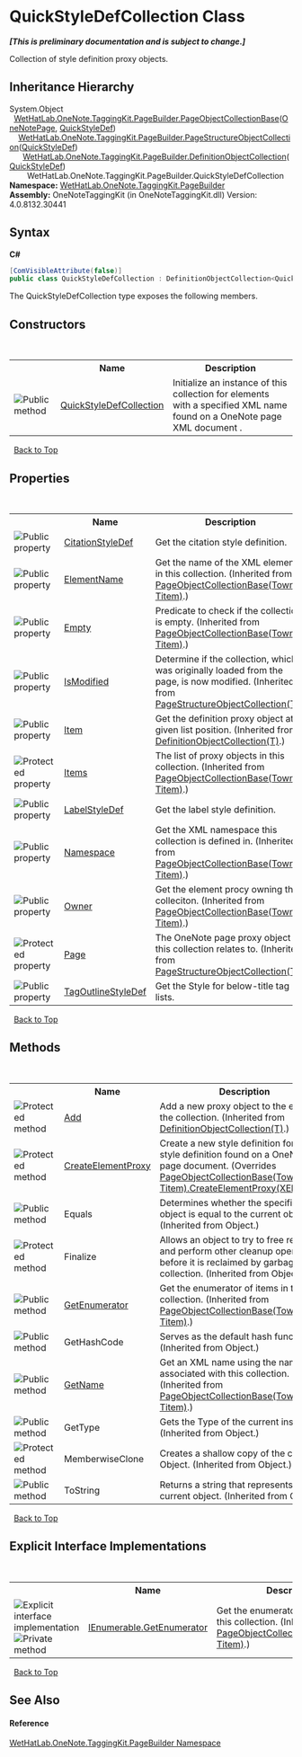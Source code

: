 # QuickStyleDefCollection Class
 _**\[This is preliminary documentation and is subject to change.\]**_

Collection of style definition proxy objects.


## Inheritance Hierarchy
System.Object<br />&nbsp;&nbsp;<a href="c5ad82e0-0fdd-bbe5-7422-61f37e0f78d2.md">WetHatLab.OneNote.TaggingKit.PageBuilder.PageObjectCollectionBase</a>(<a href="6754c7d7-0598-ae1f-ff8c-6808b714b0ab.md">OneNotePage</a>, <a href="b060cbe3-abed-8941-9af9-880354eb2a81.md">QuickStyleDef</a>)<br />&nbsp;&nbsp;&nbsp;&nbsp;<a href="c0ee62d5-0aa5-ad79-4300-af77337567cf.md">WetHatLab.OneNote.TaggingKit.PageBuilder.PageStructureObjectCollection</a>(<a href="b060cbe3-abed-8941-9af9-880354eb2a81.md">QuickStyleDef</a>)<br />&nbsp;&nbsp;&nbsp;&nbsp;&nbsp;&nbsp;<a href="337fd22b-47e1-4469-894c-9cae483b1cf4.md">WetHatLab.OneNote.TaggingKit.PageBuilder.DefinitionObjectCollection</a>(<a href="b060cbe3-abed-8941-9af9-880354eb2a81.md">QuickStyleDef</a>)<br />&nbsp;&nbsp;&nbsp;&nbsp;&nbsp;&nbsp;&nbsp;&nbsp;WetHatLab.OneNote.TaggingKit.PageBuilder.QuickStyleDefCollection<br />
**Namespace:**&nbsp;<a href="56352230-71f2-f4b7-63a8-983965663af5.md">WetHatLab.OneNote.TaggingKit.PageBuilder</a><br />**Assembly:**&nbsp;OneNoteTaggingKit (in OneNoteTaggingKit.dll) Version: 4.0.8132.30441

## Syntax

**C#**<br />
``` C#
[ComVisibleAttribute(false)]
public class QuickStyleDefCollection : DefinitionObjectCollection<QuickStyleDef>
```

The QuickStyleDefCollection type exposes the following members.


## Constructors
&nbsp;<table><tr><th></th><th>Name</th><th>Description</th></tr><tr><td>![Public method](media/pubmethod.gif "Public method")</td><td><a href="a6998c5e-8474-3afc-2572-f6ce7210b2bf.md">QuickStyleDefCollection</a></td><td>
Initialize an instance of this collection for elements with a specified XML name found on a OneNote page XML document .</td></tr></table>&nbsp;
<a href="#quickstyledefcollection-class">Back to Top</a>

## Properties
&nbsp;<table><tr><th></th><th>Name</th><th>Description</th></tr><tr><td>![Public property](media/pubproperty.gif "Public property")</td><td><a href="23261b32-7467-54a4-23f1-331b067c7297.md">CitationStyleDef</a></td><td>
Get the citation style definition.</td></tr><tr><td>![Public property](media/pubproperty.gif "Public property")</td><td><a href="7f357b9b-bf0e-cdc7-8e6f-013cea9acb64.md">ElementName</a></td><td>
Get the name of the XML elements in this collection.
 (Inherited from <a href="c5ad82e0-0fdd-bbe5-7422-61f37e0f78d2.md">PageObjectCollectionBase(Towner, Titem)</a>.)</td></tr><tr><td>![Public property](media/pubproperty.gif "Public property")</td><td><a href="5474e171-7a1b-eb2b-1943-50e76eefd49f.md">Empty</a></td><td>
Predicate to check if the collection is empty.
 (Inherited from <a href="c5ad82e0-0fdd-bbe5-7422-61f37e0f78d2.md">PageObjectCollectionBase(Towner, Titem)</a>.)</td></tr><tr><td>![Public property](media/pubproperty.gif "Public property")</td><td><a href="d77392fa-4ae2-989c-66c2-88a16349aada.md">IsModified</a></td><td>
Determine if the collection, which was originally loaded from the page, is now modified.
 (Inherited from <a href="c0ee62d5-0aa5-ad79-4300-af77337567cf.md">PageStructureObjectCollection(T)</a>.)</td></tr><tr><td>![Public property](media/pubproperty.gif "Public property")</td><td><a href="a00a9337-e536-3147-f47d-8ea0f3bfc70a.md">Item</a></td><td>
Get the definition proxy object at a given list position.
 (Inherited from <a href="337fd22b-47e1-4469-894c-9cae483b1cf4.md">DefinitionObjectCollection(T)</a>.)</td></tr><tr><td>![Protected property](media/protproperty.gif "Protected property")</td><td><a href="1c9040bb-51fc-0f2d-9fb9-64eecf110440.md">Items</a></td><td>
The list of proxy objects in this collection.
 (Inherited from <a href="c5ad82e0-0fdd-bbe5-7422-61f37e0f78d2.md">PageObjectCollectionBase(Towner, Titem)</a>.)</td></tr><tr><td>![Public property](media/pubproperty.gif "Public property")</td><td><a href="9d3923b5-96a1-4ba7-e158-c64861bfbcf0.md">LabelStyleDef</a></td><td>
Get the label style definition.</td></tr><tr><td>![Public property](media/pubproperty.gif "Public property")</td><td><a href="4d45a8f3-e827-2a99-7838-225d6a8a5914.md">Namespace</a></td><td>
Get the XML namespace this collection is defined in.
 (Inherited from <a href="c5ad82e0-0fdd-bbe5-7422-61f37e0f78d2.md">PageObjectCollectionBase(Towner, Titem)</a>.)</td></tr><tr><td>![Public property](media/pubproperty.gif "Public property")</td><td><a href="90bf4824-5a5c-fe52-09c5-04255c2f4e80.md">Owner</a></td><td>
Get the element procy owning this colleciton.
 (Inherited from <a href="c5ad82e0-0fdd-bbe5-7422-61f37e0f78d2.md">PageObjectCollectionBase(Towner, Titem)</a>.)</td></tr><tr><td>![Protected property](media/protproperty.gif "Protected property")</td><td><a href="16cf4de8-4b98-3614-27d7-a55152139606.md">Page</a></td><td>
The OneNote page proxy object this collection relates to.
 (Inherited from <a href="c0ee62d5-0aa5-ad79-4300-af77337567cf.md">PageStructureObjectCollection(T)</a>.)</td></tr><tr><td>![Public property](media/pubproperty.gif "Public property")</td><td><a href="2efe85d3-a949-2a8f-69b8-9d8a0a2bf018.md">TagOutlineStyleDef</a></td><td>
Get the Style for below-title tag lists.</td></tr></table>&nbsp;
<a href="#quickstyledefcollection-class">Back to Top</a>

## Methods
&nbsp;<table><tr><th></th><th>Name</th><th>Description</th></tr><tr><td>![Protected method](media/protmethod.gif "Protected method")</td><td><a href="424deb6b-e395-3cb1-a1b1-e118c98edf9c.md">Add</a></td><td>
Add a new proxy object to the end of the collection.
 (Inherited from <a href="337fd22b-47e1-4469-894c-9cae483b1cf4.md">DefinitionObjectCollection(T)</a>.)</td></tr><tr><td>![Protected method](media/protmethod.gif "Protected method")</td><td><a href="b8ae41c8-fdb2-c928-14d8-510d5d5a4dc7.md">CreateElementProxy</a></td><td>
Create a new style definition for an XML style definition found on a OneNote page document.
 (Overrides <a href="77ad35a0-2fff-4b5d-3a42-c9667420d38c.md">PageObjectCollectionBase(Towner, Titem).CreateElementProxy(XElement)</a>.)</td></tr><tr><td>![Public method](media/pubmethod.gif "Public method")</td><td>Equals</td><td>
Determines whether the specified object is equal to the current object.
 (Inherited from Object.)</td></tr><tr><td>![Protected method](media/protmethod.gif "Protected method")</td><td>Finalize</td><td>
Allows an object to try to free resources and perform other cleanup operations before it is reclaimed by garbage collection.
 (Inherited from Object.)</td></tr><tr><td>![Public method](media/pubmethod.gif "Public method")</td><td><a href="3e98dc1d-cc11-fd00-5343-423f37fae517.md">GetEnumerator</a></td><td>
Get the enumerator of items in this collection.
 (Inherited from <a href="c5ad82e0-0fdd-bbe5-7422-61f37e0f78d2.md">PageObjectCollectionBase(Towner, Titem)</a>.)</td></tr><tr><td>![Public method](media/pubmethod.gif "Public method")</td><td>GetHashCode</td><td>
Serves as the default hash function.
 (Inherited from Object.)</td></tr><tr><td>![Public method](media/pubmethod.gif "Public method")</td><td><a href="bfdd5b98-98f2-dc77-7545-c636ef667b9b.md">GetName</a></td><td>
Get an XML name using the namespave associated with this collection.
 (Inherited from <a href="c5ad82e0-0fdd-bbe5-7422-61f37e0f78d2.md">PageObjectCollectionBase(Towner, Titem)</a>.)</td></tr><tr><td>![Public method](media/pubmethod.gif "Public method")</td><td>GetType</td><td>
Gets the Type of the current instance.
 (Inherited from Object.)</td></tr><tr><td>![Protected method](media/protmethod.gif "Protected method")</td><td>MemberwiseClone</td><td>
Creates a shallow copy of the current Object.
 (Inherited from Object.)</td></tr><tr><td>![Public method](media/pubmethod.gif "Public method")</td><td>ToString</td><td>
Returns a string that represents the current object.
 (Inherited from Object.)</td></tr></table>&nbsp;
<a href="#quickstyledefcollection-class">Back to Top</a>

## Explicit Interface Implementations
&nbsp;<table><tr><th></th><th>Name</th><th>Description</th></tr><tr><td>![Explicit interface implementation](media/pubinterface.gif "Explicit interface implementation")![Private method](media/privmethod.gif "Private method")</td><td><a href="0fea3e26-3bae-af68-92b5-d0392fbce27e.md">IEnumerable.GetEnumerator</a></td><td>
Get the enumerator of objects in this collection.
 (Inherited from <a href="c5ad82e0-0fdd-bbe5-7422-61f37e0f78d2.md">PageObjectCollectionBase(Towner, Titem)</a>.)</td></tr></table>&nbsp;
<a href="#quickstyledefcollection-class">Back to Top</a>

## See Also


#### Reference
<a href="56352230-71f2-f4b7-63a8-983965663af5.md">WetHatLab.OneNote.TaggingKit.PageBuilder Namespace</a><br />